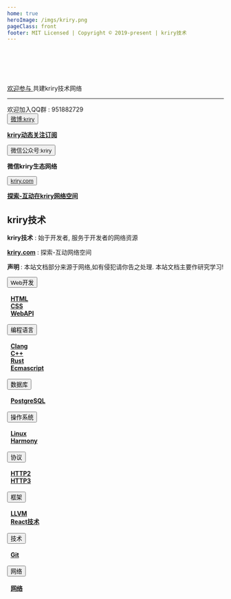 ```yaml
---
home: true
heroImage: /imgs/kriry.png
pageClass: front
footer: MIT Licensed | Copyright © 2019-present | kriry技术
---
```


<div style="margin-top: 6rem;"></div>

<div id="news"><a href="https://github.com/kriry/kriry-dev" target="_black">欢迎参与 </a>共建kriry技术网络</div><hr>

<div id="news">欢迎加入QQ群 : 951882729</div>

<div class="features">
  <div class="feature">
    <button class="topic"><a href="https://weibo.com/kriry?is_all=1" target="_black">微博:kriry</a></button>
    <p><a href="https://weibo.com/kriry?is_all=1" ><strong>kriry动态关注订阅</strong></a></p>
  </div>
  <div class="feature">
    <button class="topic"><a>微信公众号:kriry</a></button>
    <p><a><strong>微信kriry生态网络</strong></a></p>
  </div>
  <div class="feature">
    <button class="topic"><a href="http://kriry.com" target="_black">kriry.com</a></button>
    <p><a href="http://kriry.com" target="_black"><strong>探索-互动在kriry网络空间</strong></a></p>
  </div>
</div>

## kriry技术

<div>
<strong>kriry技术</strong> : 始于开发者, 服务于开发者的网络资源

<a href="http://kriry.com" target="_black"><strong>kriry.com</strong></a> :  探索-互动网络空间

<strong>声明 </strong>: 本站文档部分来源于网络,如有侵犯请你告之处理. 本站文档主要作研究学习!

</div>

<div class="features">
  <div class="feature">
    <button class="qzone">Web开发</button><br>&nbsp;<br>&nbsp;
    <a href="/web/html/" ><strong>HTML</strong></a><br>&nbsp;
    <a href="/web/css/" ><strong>CSS</strong></a><br>&nbsp;
    <a href="/web/webapi/" ><strong>WebAPI</strong></a><br>&nbsp;
  </div>
  <div class="feature">
    <button class="qzone">编程语言</button><br>&nbsp;<br>&nbsp;
    <a href="/langs/clang/" ><strong>Clang</strong></a><br>&nbsp;
    <a href="/langs/cpp/" ><strong>C++</strong></a><br>&nbsp;
    <a href="/langs/rust/" ><strong>Rust</strong></a><br>&nbsp;
    <a href="/langs/ecmascript/" ><strong>Ecmascript</strong></a><br>&nbsp;
  </div>
  <div class="feature">
    <button class="qzone">数据库</button><br>&nbsp;<br>&nbsp;
    <a href="/dba/postgresql/"><strong>PostgreSQL</strong></a><br>&nbsp;
  </div>

  <div class="feature">
    <button class="qzone">操作系统</button><br>&nbsp;<br>&nbsp;
    <a href="/os/linux/"><strong>Linux</strong></a><br>&nbsp;
    <a href="/os/harmony/"><strong>Harmony</strong></a><br>&nbsp;
  </div>
  <div class="feature">
    <button class="qzone">协议</button><br>&nbsp;<br>&nbsp;
    <a href="/protocol/http2/"><strong>HTTP2</strong></a><br>&nbsp;
    <a href="/protocol/http3/"><strong>HTTP3</strong></a><br>&nbsp;
  </div>
    <div class="feature">
    <button class="qzone">框架</button><br>&nbsp;<br>&nbsp;
    <a href="/framework/llvm/"><strong>LLVM</strong></a><br>&nbsp;
    <a href="/framework/react/"><strong>React技术</strong></a><br>&nbsp;
  </div>
    <div class="feature">
    <button class="qzone">技术</button><br>&nbsp;<br>&nbsp;
    <a href="/tool/git/"><strong>Git</strong></a><br>&nbsp;
  </div>
  <div class="feature">
    <button class="qzone">网络</button><br>&nbsp;<br>&nbsp;
    <a href="/www/"><strong>网络</strong></a><br>&nbsp;
  </div>
</div>
<br>
